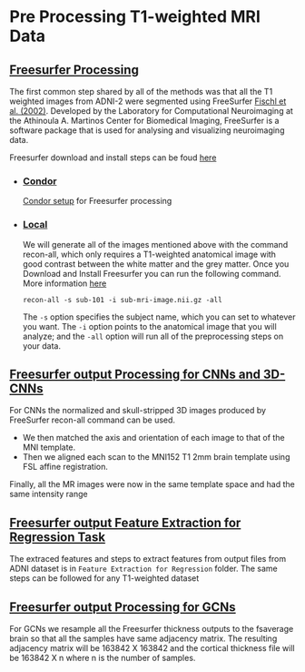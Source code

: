 # Pre Processing T1-weighted MRI Data

## [Freesurfer Processing](Freesurfer%20Processing)
  The first common step shared by all of the methods was that all the T1 weighted images from ADNI-2 were segmented using FreeSurfer [Fischl et al. (2002)](https://pubmed.ncbi.nlm.nih.gov/11832223/). Developed by the Laboratory for Computational Neuroimaging at the Athinoula A. Martinos Center for Biomedical Imaging, FreeSurfer is a software package that is used for analysing and visualizing neuroimaging data.

  Freesurfer download and install steps can be foud [here](https://surfer.nmr.mgh.harvard.edu/fswiki/DownloadAndInstall)

- ### [Condor](Freesurfer%20Processing/Condor%20)
   [Condor setup](Freesurfer%20Processing/Condor%20) for Freesurfer processing

- ### [Local](/Freesurfer%20Processing/Local)
   We will generate all of the images mentioned above with the command recon-all, which only requires a T1-weighted anatomical image with good contrast between the white matter and the grey matter. Once you Download and Install Freesurfer you can run the following command. More information [here](/Freesurfer%20Processing/Local)
   
   ```recon-all -s sub-101 -i sub-mri-image.nii.gz -all```
 
   The ```-s``` option specifies the subject name, which you can set to whatever you want. The ```-i``` option points to the anatomical image that you will analyze; and the ```-all``` option will run all of the preprocessing steps on your data.


## [Freesurfer output Processing for CNNs and 3D-CNNs](Image%20Processing%20for%20CNNs) 
For CNNs the normalized and skull-stripped 3D images produced by FreeSurfer recon-all command can be used. 
- We then matched the axis and orientation of each image to that of the MNI template. 
- Then we aligned each scan to the MNI152 T1 2mm brain template using FSL affine registration. 

Finally, all the MR images were now in the
same template space and had the same intensity range

## [Freesurfer output Feature Extraction for Regression Task](Feature%20Extraction%20for%20Regression)
The extraced features and steps to extract features from output files from ADNI dataset is in ```Feature Extraction for Regression``` folder. The same steps can be followed for any T1-weighted dataset

## [Freesurfer output Processing for GCNs](Cortical%20Thickness%20Graph%20Creation) 
For GCNs we resample all the Freesurfer thickness outputs to the fsaverage brain so that all the samples have same adjacency matrix. The resulting adjacency matrix will be 163842 X 163842 and the cortical thickness file will be 163842 X n where n is the number of samples. 


